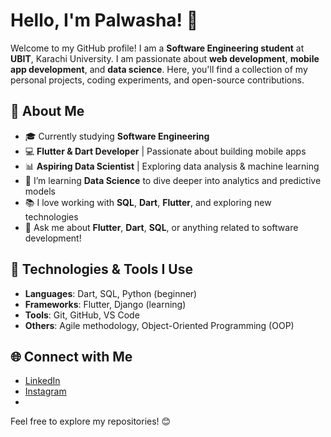 

# Hello, I'm Palwasha! 👋

Welcome to my GitHub profile! I am a **Software Engineering student** at **UBIT**, Karachi University. I am passionate about **web development**, **mobile app development**, and **data science**. Here, you'll find a collection of my personal projects, coding experiments, and open-source contributions.

## 🚀 About Me

- 🎓 Currently studying **Software Engineering**  
- 💻 **Flutter & Dart Developer** | Passionate about building mobile apps  
- 📊 **Aspiring Data Scientist** | Exploring data analysis & machine learning  
- 🌱 I’m learning **Data Science** to dive deeper into analytics and predictive models  
- 📚 I love working with **SQL**, **Dart**, **Flutter**, and exploring new technologies  
- 💬 Ask me about **Flutter**, **Dart**, **SQL**, or anything related to software development!

## 🔧 Technologies & Tools I Use

- **Languages**: Dart, SQL, Python (beginner)
- **Frameworks**: Flutter, Django (learning)
- **Tools**: Git, GitHub, VS Code
- **Others**: Agile methodology, Object-Oriented Programming (OOP)

## 🌐 Connect with Me

- [LinkedIn](https://www.linkedin.com/in/palwasha-naeem-khan-841a212b9/)
- [Instagram](https://www.instagram.com/palwashayusufzi)
-  



Feel free to explore my repositories! 😊
